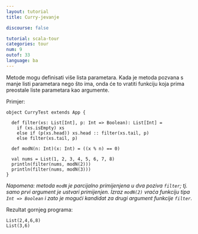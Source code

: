 ```yaml
---
layout: tutorial
title: Curry-jevanje

discourse: false

tutorial: scala-tour
categories: tour
num: 9
outof: 33
language: ba
---
```


Metode mogu definisati više lista parametara. 
Kada je metoda pozvana s manje listi parametara nego što ima,
onda će to vratiti funkciju koja prima preostale liste parametara kao argumente.

Primjer:

    object CurryTest extends App {
    
      def filter(xs: List[Int], p: Int => Boolean): List[Int] =
        if (xs.isEmpty) xs
        else if (p(xs.head)) xs.head :: filter(xs.tail, p)
        else filter(xs.tail, p)
    
      def modN(n: Int)(x: Int) = ((x % n) == 0)
    
      val nums = List(1, 2, 3, 4, 5, 6, 7, 8)
      println(filter(nums, modN(2)))
      println(filter(nums, modN(3)))
    }

_Napomena: metoda `modN` je parcijalno primijenjena u dva poziva `filter`; tj. samo prvi argument je ustvari primijenjen. 
Izraz `modN(2)` vraća funkciju tipa `Int => Boolean` i zato je mogući kandidat za drugi argument funkcije `filter`._

Rezultat gornjeg programa:

    List(2,4,6,8)
    List(3,6)
